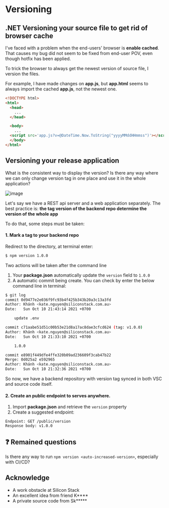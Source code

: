 # Versioning

## .NET Versioning your source file to get rid of browser cache
I've faced with a problem when the end-users' browser is **enable cached**. That causes my bug did not seem to be fixed from end-user POV, even though hotfix has been applied.

To trick the browser to always get the newest version of source file, I version the files.

For example, I have made changes on **app.js**, but **app.html** seems to always import the cached **app.js**, not the newest one.



```html
<!DOCTYPE html>
<html>
  <head>
    ...
  </head>

  <body>
    ...
  <script src='app.js?v=@DateTime.Now.ToString("yyyyMMddHHmmss")'></script>
  </body>
</html>
```

## Versioning your release application

What is the consistent way to display the version? Is there any way where we can only change version tag in one place and use it in the whole application?

![image](https://user-images.githubusercontent.com/32817908/137583502-bca2f62e-68c3-451d-85cd-42df41d66b8b.png)

Let's say we have a REST api server and a web application separately. The best practice is: **the tag version of the backend repo determine the version of the whole app**

To do that, some steps must be taken:


#### 1. Mark a tag to your backend repo
Redirect to the directory, at terminal enter:
```bash
$ npm version 1.0.0
```
Two actions will be taken after the command line
1. Your **package.json** automatically update the `version` field to `1.0.0`
2. A automatic commit being create. You can check by enter the below command line in terminal:
```bash
$ git log
commit 0d9477e2e036f9fc93b4f425b343b20a3c13a3fd
Author: Khánh <kate.nguyen@siliconstack.com.au>
Date:   Sun Oct 10 21:43:14 2021 +0700

    update .env

commit c71aabe51d51c00b53e21d8a17ac8dae3cfcd624 (tag: v1.0.0)
Author: Khánh <kate.nguyen@siliconstack.com.au>
Date:   Sun Oct 10 21:33:10 2021 +0700

    1.0.0

commit e8901f449dfe4ffe320b09ad236609f3cab47b22
Merge: 0d025a2 e592965
Author: Khánh <kate.nguyen@siliconstack.com.au>
Date:   Sun Oct 10 21:32:36 2021 +0700
```

So now, we have a backend repository with version tag synced in both VSC and source code itself.

#### 2. Create an public endpoint to serves anywhere.
1. Import **package.json** and retrieve the `version` property
2. Create a suggested endpoint:
```
Endpoint: GET /public/version
Response body: v1.0.0
```



## ❓ Remained questions
Is there any way to run `npm version <auto-increased-version>`, especially with CI/CD?


## Acknowledge
- A work obstacle at Silicon Stack
- An excellent idea from friend K****
- A private source code from Sk*****
